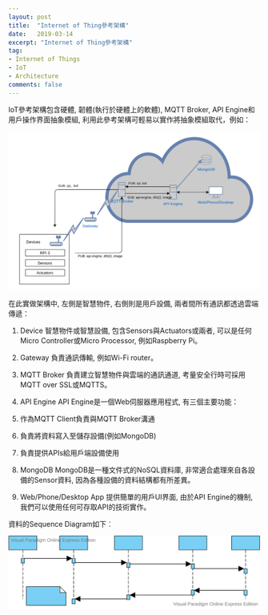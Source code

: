 ```yaml
---
layout: post
title:  "Internet of Thing參考架構"
date:   2019-03-14
excerpt: "Internet of Thing參考架構"
tag:
- Internet of Things 
- IoT
- Architecture
comments: false
---
```


IoT參考架構包含硬體, 韌體(執行於硬體上的軟體), MQTT Broker, API Engine和用戶操作界面抽象模組, 利用此參考架構可輕易以實作將抽象模組取代，例如： 

![alt text](https://github.com/kisekitw/kisekitw.github.io/blob/master/assets/img/1080314/arch.png?raw=true "IoT Architecture")

在此實做架構中, 左側是智慧物件, 右側則是用戶設備, 兩者間所有通訊都透過雲端傳遞： 

1. Device
智慧物件或智慧設備, 包含Sensors與Actuators或兩者, 可以是任何Micro Controller或Micro Processor, 例如Raspberry Pi。 

2. Gateway
負責通訊傳輸, 例如Wi-Fi router。 

3. MQTT Broker
負責建立智慧物件與雲端的通訊通道, 考量安全行時可採用MQTT over SSL或MQTTS。 

4. API Engine
API Engine是一個Web伺服器應用程式, 有三個主要功能： 

1. 作為MQTT Client負責與MQTT Broker溝通 
2. 負責將資料寫入至儲存設備(例如MongoDB) 
3. 負責提供APIs給用戶端設備使用 

5. MongoDB
MongoDB是一種文件式的NoSQL資料庫, 非常適合處理來自各設備的Sensor資料, 因為各種設備的資料結構都有所差異。 

6. Web/Phone/Desktop App
提供簡單的用戶UI界面, 由於API Engine的機制, 我們可以使用任何可存取API的技術實作。 

資料的Sequence Diagram如下︰ 

![alt text](https://github.com/kisekitw/kisekitw.github.io/blob/master/assets/img/1080314/DataflowFromSensorToDB.svg?raw=true "Dataflow From Sensor To DB")